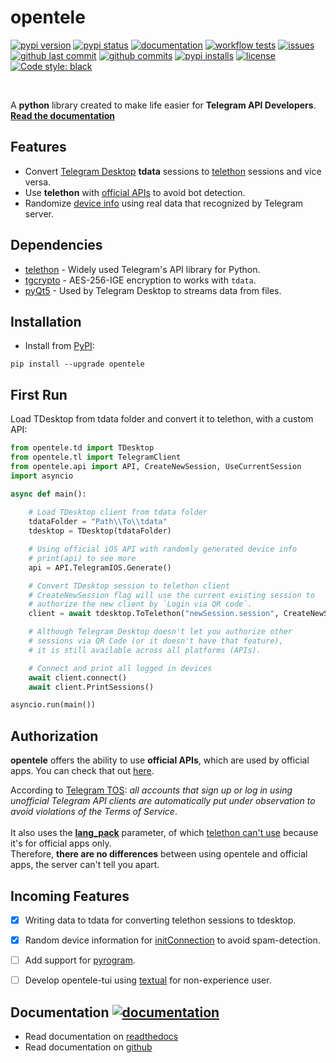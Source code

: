 <!-- vim: syntax=Markdown -->

# opentele
[![pypi version](https://img.shields.io/pypi/v/opentele?logo=opentele)](https://pypi.org/project/opentele/)
[![pypi status](https://img.shields.io/pypi/status/opentele?logo=opentele&label=build)](https://pypi.org/project/opentele/)
[![documentation](https://readthedocs.org/projects/opentele/badge/?version=latest&style=flat)](https://opentele.readthedocs.io/)
[![workflow tests](https://github.com/thedemons/opentele/actions/workflows/python-package.yml/badge.svg)](https://github.com/thedemons/opentele/actions/workflows/python-package.yml)
[![issues](https://img.shields.io/github/issues/thedemons/opentele)](https://github.com/thedemons/opentele/issues)
[![github last commit](https://img.shields.io/github/last-commit/thedemons/opentele)](https://github.com/thedemons/opentele/commits/main)
[![github commits](https://img.shields.io/github/commit-activity/m/thedemons/opentele?logo=opentele)](https://github.com/thedemons/opentele/commits/main)
[![pypi installs](https://img.shields.io/pypi/dm/opentele?color=brightgreen&label=installs&logo=opentele)](https://pypi.org/project/opentele/)
[![license](https://img.shields.io/pypi/l/opentele?color=brightgreen)](https://en.wikipedia.org/wiki/MIT_License)
[![Code style: black](https://img.shields.io/badge/code%20style-black-000000.svg)](https://github.com/psf/black)

<br>

A **python** library created to make life easier for **Telegram API Developers**. [**Read the documentation**](https://opentele.readthedocs.io/en/latest/documentation/telegram-desktop/tdesktop/)

## Features
- Convert [Telegram Desktop](https://github.com/telegramdesktop/tdesktop) **tdata** sessions to [telethon](https://github.com/LonamiWebs/Telethon) sessions and vice versa.
- Use **telethon** with [official APIs](#authorization) to avoid bot detection.
- Randomize [device info](https://opentele.readthedocs.io/en/latest/documentation/authorization/api/#generate) using real data that recognized by Telegram server.

## Dependencies

- [telethon](https://github.com/LonamiWebs/Telethon) - Widely used Telegram's API library for Python.
- [tgcrypto](https://github.com/pyrogram/tgcrypto) - AES-256-IGE encryption to works with `tdata`.
- [pyQt5](https://www.riverbankcomputing.com/software/pyqt/) - Used by Telegram Desktop to streams data from files.

## Installation
- Install from [PyPI](https://pypi.org/project/opentele/):
```pip title="pip"
pip install --upgrade opentele
```

## First Run
Load TDesktop from tdata folder and convert it to telethon, with a custom API:
```python
from opentele.td import TDesktop
from opentele.tl import TelegramClient
from opentele.api import API, CreateNewSession, UseCurrentSession
import asyncio

async def main():
    
    # Load TDesktop client from tdata folder
    tdataFolder = "Path\\To\\tdata"
    tdesktop = TDesktop(tdataFolder)

    # Using official iOS API with randomly generated device info
    # print(api) to see more
    api = API.TelegramIOS.Generate()

    # Convert TDesktop session to telethon client
    # CreateNewSession flag will use the current existing session to
    # authorize the new client by `Login via QR code`.
    client = await tdesktop.ToTelethon("newSession.session", CreateNewSession, api)

    # Although Telegram Desktop doesn't let you authorize other
    # sessions via QR Code (or it doesn't have that feature),
    # it is still available across all platforms (APIs).

    # Connect and print all logged in devices
    await client.connect()
    await client.PrintSessions()

asyncio.run(main())
```

## Authorization
**opentele** offers the ability to use **official APIs**, which are used by official apps. You can check that out [here](https://opentele.readthedocs.io/en/latest/documentation/authorization/api/#class-api).
<br>

According to [Telegram TOS](https://core.telegram.org/api/obtaining_api_id#using-the-api-id): *all accounts that sign up or log in using unofficial Telegram API clients are automatically put under observation to avoid violations of the Terms of Service*.
<br>
<br>
It also uses the **[lang_pack](https://core.telegram.org/method/initConnection)** parameter, of which [telethon can't use](https://github.com/LonamiWebs/Telethon/blob/master/telethon/client/telegrambaseclient.py#L375) because it's for official apps only.
<br>
Therefore, **there are no differences** between using opentele and official apps, the server can't tell you apart.

## Incoming Features
- [x] Writing data to tdata for converting telethon sessions to tdesktop.
- [x] Random device information for [initConnection](https://core.telegram.org/method/initConnection) to avoid spam-detection.
- [ ] Add support for [pyrogram](https://github.com/pyrogram/pyrogram).
- [ ] Develop opentele-tui using [textual](https://github.com/Textualize/textual) for non-experience user.


## Documentation [![documentation](https://readthedocs.org/projects/opentele/badge/?version=latest&style=flat)](https://opentele.readthedocs.io/)
- Read documentation on [readthedocs](https://opentele.readthedocs.io/en/latest/documentation/telegram-desktop/tdesktop/)
- Read documentation on [github](https://github.com/thedemons/opentele/tree/main/docs-github)


